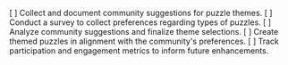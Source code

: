 [ ] Collect and document community suggestions for puzzle themes.
[ ] Conduct a survey to collect preferences regarding types of puzzles.
[ ] Analyze community suggestions and finalize theme selections.
[ ] Create themed puzzles in alignment with the community's preferences.
[ ] Track participation and engagement metrics to inform future enhancements.
